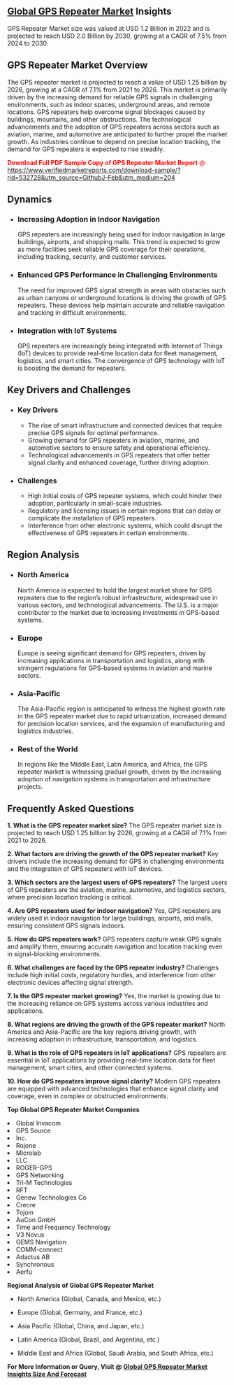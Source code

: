 <h2><a href="https://www.verifiedmarketreports.com/download-sample/?rid=532728&amp;utm_source=GithubJ&amp;utm_medium=204" target="_blank">Global GPS Repeater Market</a> Insights</h2><p>GPS Repeater Market size was valued at USD 1.2 Billion in 2022 and is projected to reach USD 2.0 Billion by 2030, growing at a CAGR of 7.5% from 2024 to 2030.</p><p><h2>GPS Repeater Market Overview</h2> <p>The GPS repeater market is projected to reach a value of USD 1.25 billion by 2026, growing at a CAGR of 7.1% from 2021 to 2026. This market is primarily driven by the increasing demand for reliable GPS signals in challenging environments, such as indoor spaces, underground areas, and remote locations. GPS repeaters help overcome signal blockages caused by buildings, mountains, and other obstructions. The technological advancements and the adoption of GPS repeaters across sectors such as aviation, marine, and automotive are anticipated to further propel the market growth. As industries continue to depend on precise location tracking, the demand for GPS repeaters is expected to rise steadily.</p> <p><p><span class=""><span style="color: #ff0000;"><strong>Download Full PDF Sample Copy of GPS Repeater Market Report</strong> @ </span><a href="https://www.verifiedmarketreports.com/download-sample/?rid=532728&amp;utm_source=GithubJ-Feb&amp;utm_medium=204" target="_blank">https://www.verifiedmarketreports.com/download-sample/?rid=532728&amp;utm_source=GithubJ-Feb&amp;utm_medium=204</a></span></p></p> <h2>Dynamics</h2> <ul> <li><h3>Increasing Adoption in Indoor Navigation</h3>GPS repeaters are increasingly being used for indoor navigation in large buildings, airports, and shopping malls. This trend is expected to grow as more facilities seek reliable GPS coverage for their operations, including tracking, security, and customer services.</li> <li><h3>Enhanced GPS Performance in Challenging Environments</h3>The need for improved GPS signal strength in areas with obstacles such as urban canyons or underground locations is driving the growth of GPS repeaters. These devices help maintain accurate and reliable navigation and tracking in difficult environments.</li> <li><h3>Integration with IoT Systems</h3>GPS repeaters are increasingly being integrated with Internet of Things (IoT) devices to provide real-time location data for fleet management, logistics, and smart cities. The convergence of GPS technology with IoT is boosting the demand for repeaters.</li> </ul> <h2>Key Drivers and Challenges</h2> <ul> <li><h3>Key Drivers</h3> <ul> <li>The rise of smart infrastructure and connected devices that require precise GPS signals for optimal performance.</li> <li>Growing demand for GPS repeaters in aviation, marine, and automotive sectors to ensure safety and operational efficiency.</li> <li>Technological advancements in GPS repeaters that offer better signal clarity and enhanced coverage, further driving adoption.</li> </ul> </li> <li><h3>Challenges</h3> <ul> <li>High initial costs of GPS repeater systems, which could hinder their adoption, particularly in small-scale industries.</li> <li>Regulatory and licensing issues in certain regions that can delay or complicate the installation of GPS repeaters.</li> <li>Interference from other electronic systems, which could disrupt the effectiveness of GPS repeaters in certain environments.</li> </ul> </li> </ul> <h2>Region Analysis</h2> <ul> <li><h3>North America</h3>North America is expected to hold the largest market share for GPS repeaters due to the region’s robust infrastructure, widespread use in various sectors, and technological advancements. The U.S. is a major contributor to the market due to increasing investments in GPS-based systems.</li> <li><h3>Europe</h3>Europe is seeing significant demand for GPS repeaters, driven by increasing applications in transportation and logistics, along with stringent regulations for GPS-based systems in aviation and marine sectors.</li> <li><h3>Asia-Pacific</h3>The Asia-Pacific region is anticipated to witness the highest growth rate in the GPS repeater market due to rapid urbanization, increased demand for precision location services, and the expansion of manufacturing and logistics industries.</li> <li><h3>Rest of the World</h3>In regions like the Middle East, Latin America, and Africa, the GPS repeater market is witnessing gradual growth, driven by the increasing adoption of navigation systems in transportation and infrastructure projects.</li> </ul> <h2>Frequently Asked Questions</h2> <p><b>1. What is the GPS repeater market size?</b> The GPS repeater market size is projected to reach USD 1.25 billion by 2026, growing at a CAGR of 7.1% from 2021 to 2026.</p> <p><b>2. What factors are driving the growth of the GPS repeater market?</b> Key drivers include the increasing demand for GPS in challenging environments and the integration of GPS repeaters with IoT devices.</p> <p><b>3. Which sectors are the largest users of GPS repeaters?</b> The largest users of GPS repeaters are the aviation, marine, automotive, and logistics sectors, where precision location tracking is critical.</p> <p><b>4. Are GPS repeaters used for indoor navigation?</b> Yes, GPS repeaters are widely used in indoor navigation for large buildings, airports, and malls, ensuring consistent GPS signals indoors.</p> <p><b>5. How do GPS repeaters work?</b> GPS repeaters capture weak GPS signals and amplify them, ensuring accurate navigation and location tracking even in signal-blocking environments.</p> <p><b>6. What challenges are faced by the GPS repeater industry?</b> Challenges include high initial costs, regulatory hurdles, and interference from other electronic devices affecting signal strength.</p> <p><b>7. Is the GPS repeater market growing?</b> Yes, the market is growing due to the increasing reliance on GPS systems across various industries and applications.</p> <p><b>8. What regions are driving the growth of the GPS repeater market?</b> North America and Asia-Pacific are the key regions driving growth, with increasing adoption in infrastructure, transportation, and logistics.</p> <p><b>9. What is the role of GPS repeaters in IoT applications?</b> GPS repeaters are essential in IoT applications by providing real-time location data for fleet management, smart cities, and other connected systems.</p> <p><b>10. How do GPS repeaters improve signal clarity?</b> Modern GPS repeaters are equipped with advanced technologies that enhance signal clarity and coverage, even in complex or obstructed environments.</p> </p><p><strong>Top Global GPS Repeater Market Companies</strong></p><div data-test-id=""><p><li>Global Invacom</li><li> GPS Source</li><li> Inc.</li><li> Rojone</li><li> Microlab</li><li> LLC</li><li> ROGER-GPS</li><li> GPS Networking</li><li> Tri-M Technologies</li><li> RFT</li><li> Genew Technologies Co</li><li> Crecre</li><li> Tojoin</li><li> AuCon GmbH</li><li> Time and Frequency Technology</li><li> V3 Novus</li><li> GEMS Navigation</li><li> COMM-connect</li><li> Adactus AB</li><li> Synchronous</li><li> Aerfu</li></p><div><strong>Regional Analysis of&nbsp;Global GPS Repeater Market</strong></div><ul><li dir="ltr"><p dir="ltr">North America&nbsp;(Global, Canada, and Mexico, etc.)</p></li><li dir="ltr"><p dir="ltr">Europe (Global, Germany, and France, etc.)</p></li><li dir="ltr"><p dir="ltr">Asia Pacific&nbsp;(Global, China, and Japan, etc.)</p></li><li dir="ltr"><p dir="ltr">Latin America&nbsp;(Global, Brazil, and Argentina, etc.)</p></li><li dir="ltr">Middle East and Africa&nbsp;(Global, Saudi Arabia, and South Africa, etc.)</li></ul><p><strong>For More Information or Query, Visit @&nbsp;</strong><strong><a href="https://www.verifiedmarketreports.com/product/gps-repeater-market/?utm_source=GithubJ&amp;utm_medium=204" target="_blank">Global GPS Repeater Market Insights Size And Forecast</a></strong></p></div>
